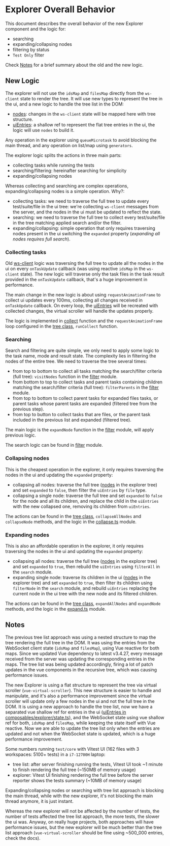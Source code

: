 # Explorer Overall Behavior

This document describes the overall behavior of the new Explorer component and the logic for:
- searching
- expanding/collapsing nodes
- filtering by status
- `Test Only` filter

Check [Notes](#notes) for a brief summary about the old and the new logic.

## New Logic

The explorer will not use the `idsMap` and `filesMap` directly from the `ws-client` state to render the tree. It will use new types to represent the tree in the ui, and a new logic to handle the tree list in the DOM:
- [nodes](client/composables/explorer/tree.ts): changes in the `ws-client` state will be mapped here with tree structure.
- [uiEntries](client/composables/explorer/state.ts): a shallow ref to represent the flat tree entries in the ui, the logic will use `nodes` to build it.

Any operation in the explorer using `queueMicrotask` to avoid blocking the main thread, and any operation on list/map using `generators`.

The explorer logic splits the actions in three main parts:
- collecting tasks while running the tests
- searching/filtering: hereinafter searching for simplicity
- expanding/collapsing nodes

Whereas collecting and searching are complex operations, expanding/collapsing nodes is a simple operation. Why?:
- collecting tasks: we need to traverse the full tree to update every test/suite/file in the ui tree: we're collecting `ws-client` messages from the server, and the nodes in the ui must be updated to reflect the state.
- searching: we need to traverse the full tree to collect every test/suite/file in the tree matching applied search and/or the filter.
- expanding/collapsing: simple operation that only requires traversing nodes present in the ui switching the `expanded` property (_expanding all nodes requires full search_).

### Collecting tasks

Old [ws-client](client/composables/client/index.ts) logic was traversing the full tree to update all the nodes in the ui on every `onTaskUpdate` callback (was using reactive `idsMap` in the `ws-client` state).
The new logic will traverse only the task files in the task result provided in the `onTaskUpdate` callback, that's a huge improvement in performance.

The main change in the new logic is about using `requestAnimationFrame` to collect ui updates every 100ms, collecting all changes received in `onTaskUpdate` callback. On every loop, the [uiEntries](client/composables/state.ts) will be recreated with collected changes, the virtual scroller will handle the updates properly.

The logic is implemented in [collect](client/composables/explorer/collector.ts) function and the `requestAnimationFrame` loop configured in the [tree class](client/composables/explorer/tree.ts), `runCollect` function.

### Searching

Search and filtering are quite simple, we only need to apply some logic to the task name, mode and result state.
The complexity lies in filtering the nodes of the entire tree. We need to traverse the tree several times:
- from top to bottom to collect all tasks matching the search/filter criteria (full tree): `visitNodes` function in the [filter](client/composables/explorer/filter.ts) module.
- from bottom to top to collect tasks and parent tasks containing children matching the search/filter criteria (full tree): `filterParents` in the [filter](client/composables/explorer/filter.ts) module.
- from top to bottom to collect parent tasks for expanded files tasks, or parent tasks whose parent tasks are expanded (filtered tree from the previous step).
- from top to button to collect tasks that are files, or the parent task included in the previous list and expanded (filtered tree).

The main logic is the `expandNode` function in the [filter](client/composables/explorer/filter.ts) module, will apply previous logic.

The search logic can be found in [filter](client/composables/explorer/filter.ts) module.

### Collapsing nodes

This is the cheapest operation in the explorer, it only requires traversing the nodes in the ui and updating the `expanded` property:
- collapsing all nodes: traverse the full tree ([nodes](client/composables/explorer/tree.ts) in the explorer tree) and set `expanded` to `false`, then filter the `uiEntries` by `file` type.
- collapsing a single node: traverse the full tree and set `expanded` to `false` for the node and all its children, and replace the child in the `uiEntries` with the new collapsed one, removing its children from `uiEntries`.

The actions can be found in the [tree class](client/composables/explorer/tree.ts), `collapseAllNodes` and `collapseNode` methods, and the logic in the [collapse.ts](client/composables/explorer/collapse.ts) module.

### Expanding nodes

This is also an affordable operation in the explorer, it only requires traversing the nodes in the ui and updating the `expanded` property:
- collapsing all nodes: traverse the full tree ([nodes](client/composables/explorer/tree.ts) in the explorer tree) and set `expanded` to `true`, then rebuild the `uiEntries` using `filterAll` in the `search` module.
- expanding single node: traverse its children in the ui ([nodes](client/composables/explorer/tree.ts) in the explorer tree) and set `expanded` to `true`, then filter its children using `filterNode` in the `search` module, and rebuild `uiEntries` replacing the current node in the ui tree with the new node and its filtered children.

The actions can be found in the [tree class](client/composables/explorer/tree.ts), `expandAllNodes` and `expandNode` methods, and the logic in the [expand.ts](client/composables/explorer/expand.ts) module.

## Notes

The previous tree list approach was using a nested structure to map the tree rendering the full tree in the DOM. It was using the entries from the WebSocket client state (`idsMap` and `filesMap`), using Vue reactive for both maps. Since we updated Vue dependency to latest v3.4.27, every message received from the server was updating the corresponding entries in the maps. The tree list was being updated accordingly, firing a lot of patch updates in the vue components in the recursive tree, which was causing performance issues.

The new Explorer is using a flat structure to represent the tree via virtual scroller (`vue-virtual-scroller`). This new structure is easier to handle and manipulate, and it's also a performance improvement since the virtual scroller will update only a few nodes in the ui and not the full tree in the DOM.
It is using a new approach to handle the tree list, now we have a separated vue shallow ref for entries in the ui ([uiEntries in composables/explorer/state.ts](client/composables/explorer/state.ts)), and the WebSocket state using vue shallow ref for both, `idsMap` and `filesMap`, while keeping the state itself with Vue reactive.
Now we are able to update the tree list only when the entries are updated and not when the WebSocket state is updated, which is a huge performance improvement.

Some numbers running `test/core` with Vitest UI (162 files with 3 workspaces: 5100+ tests) in a `i7-12700H` laptop:
- tree list: after server finishing running the tests, Vitest UI took ~1 minute to finish rendering the full tree (~150MB of memory usage)
- explorer: Vitest UI finishing rendering the full tree before the server reporter shows the tests summary (~10MB of memory usage)

Expanding/collapsing nodes or searching with tree list approach is blocking the main thread, while with the new explorer, it's not blocking the main thread anymore, it is just instant.

Whereas the new explorer will not be affected by the number of tests, the number of tests affected the tree list approach, the more tests, the slower the ui was.
Anyway, on really huge projects, both approaches will have performance issues, but the new explorer will be much better than the tree list approach (`vue-virtual-scroller` should be fine using ~500_000 entries, check the docs).
